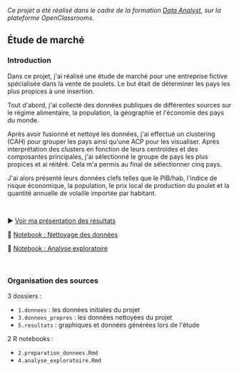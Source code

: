 *Ce projet a été réalisé dans le cadre de la formation [Data Analyst](https://openclassrooms.com/fr/paths/65-data-analyst), sur la plateforme OpenClassrooms.*

## Étude de marché

### Introduction

Dans ce projet, j'ai réalisé une étude de marché pour une entreprise fictive spécialisée dans la vente de poulets. Le but était de déterminer les pays les plus propices à une insertion.

Tout d'abord, j'ai collecté des données publiques de différentes sources sur le régime alimentaire, la population, la géographie et l'économie des pays du monde.

Après avoir fusionné et nettoyé les données, j'ai effectué un clustering (CAH) pour grouper les pays ainsi qu'une ACP pour les visualiser. Après interprétation des clusters en fonction de leurs centroïdes et des composantes principales, j'ai sélectionné le groupe de pays les plus propices et ai réitéré.
Cela m'a permis au final de sélectionner cinq pays.

J'ai alors présenté leurs données clefs telles que le PIB/hab, l'indice de risque économique, la population, le prix local de production du poulet et la quantité annuelle de volaille importée par habitant.

<br>

:arrow_forward: [Voir ma présentation des résultats](présentation.pdf)

:notebook: [Notebook : Nettoyage des données](https://htmlpreview.github.io/?https://github.com/CharlieBrugvin/etude-de-marche-en-R/blob/master/2.preparation_donnees.html)

:notebook: [Notebook : Analyse exploratoire](https://htmlpreview.github.io/?https://github.com/CharlieBrugvin/etude-de-marche-en-R/blob/master/4.analyse_exploratoire.html)

<br>

### Organisation des sources

3 dossiers :
- `1.donnees` : les données initiales du projet
- `3.donnees_propres` : les données nettoyées du projet 
- `5.resultats` : graphiques et données générées lors de l'étude
    
2 R notebooks :
- `2.preparation_donnees.Rmd`
- `4.analyse_exploratoire.Rmd`
